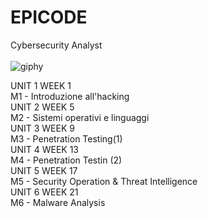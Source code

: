 # EPICODE
Cybersecurity Analyst <br>
<br> ![giphy](https://github.com/Jenovia02/Cybersecurity-Analyst/assets/134729946/ad5d5180-1532-40ed-ab83-315956470744)

UNIT 1 WEEK 1  <br>
M1 - Introduzione all'hacking  <br>
UNIT 2 WEEK 5  <br>
M2 - Sistemi operativi e linguaggi  <br>
UNIT 3 WEEK 9  <br>
M3 - Penetration Testing(1)  <br>
UNIT 4 WEEK 13  <br>
M4 - Penetration Testin (2)  <br>
UNIT 5 WEEK 17  <br>
M5 - Security Operation & Threat Intelligence  <br>
UNIT 6 WEEK 21  <br>
M6 - Malware Analysis  <br>
